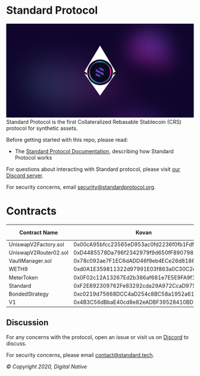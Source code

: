 # Standard Protocol
![banner](./media/standard-evm.png)
Standard Protocol is the first Collateralized Rebasable Stablecoin (CRS) protocol for
synthetic assets.

Before getting started with this repo, please read:

* The [Standard Protocol Documentation](docs.standardprotocol.org), describing how Standard Protocol works

For questions about interacting with Standard protocol, please visit [our Discord server](https://chat.standardprotocol.org).

For security concerns, email [security@standardprotocol.org](mailto:security@standardprotocol.org).

# Contracts

| Contract Name         | Kovan                                      | Mumbai | Eth Mainnet | Polygon Mainnet | Shiden |
|-----------------------|--------------------------------------------|--------|-------------|-----------------|--------|
| UniswapV2Factory.sol  | 0x00cA95bfcc23565eD953ac0fd2236f0fb1Fdf81E |        |             |                 |        |
| UniswapV2Router02.sol | 0xD4485578Da796f2342979f9d650fF89079886C46 |        |             |                 |        |
| VaultManager.sol      | 0x78c092ae7F1EC6dADD46f9eb4ECe26d81869572B |        |             |                 |        |
| WETH9                 | 0xd0A1E359811322d97991E03f863a0C30C2cF029C |        |             |                 |        |
| MeterToken            | 0x0F02c12A13267Ed2b386af681e7E5E9FA9f18Ef6 |        |             |                 |        |
| Standard              | 0xF2E892309762Fe83292cda29A972CcaD97506c01 |        |             |                 |        |
| BondedStrategy        | 0xc0219d75668DCC4aD254c8BC58a1952a619c0Bd5 |        |             |                 |        |
| V1                    | 0x4B3C56dBbaE40cd8e82eADBF39528410BD6826bA |        |             |                 |        |

Discussion
----------

For any concerns with the protocol, open an issue or visit us on [Discord](https://discord.gg/XUNxwXNZVA) to discuss.

For security concerns, please email [contact@standard.tech](mailto:contact@standard.tech).

_© Copyright 2020, Digital Native_
